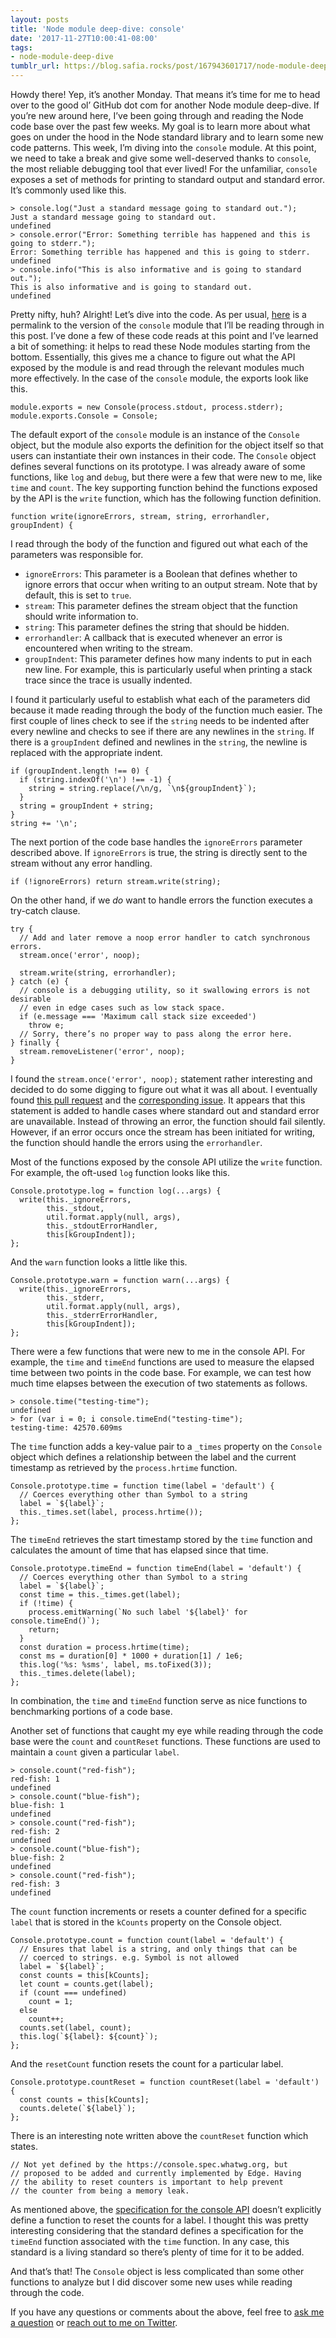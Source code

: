 ```yaml
---
layout: posts
title: 'Node module deep-dive: console'
date: '2017-11-27T10:00:41-08:00'
tags:
- node-module-deep-dive
tumblr_url: https://blog.safia.rocks/post/167943601717/node-module-deep-dive-console
---
```

Howdy there! Yep, it’s another Monday. That means it’s time for me to head over to the good ol’ GitHub dot com for another Node module deep-dive. If you’re new around here, I’ve been going through and reading the Node code base over the past few weeks. My goal is to learn more about what goes on under the hood in the Node standard library and to learn some new code patterns. This week, I’m diving into the `console` module. At this point, we need to take a break and give some well-deserved thanks to `console`, the most reliable debugging tool that ever lived! For the unfamiliar, `console` exposes a set of methods for printing to standard output and standard error. It’s commonly used like this.

    > console.log("Just a standard message going to standard out.");
    Just a standard message going to standard out.
    undefined
    > console.error("Error: Something terrible has happened and this is going to stderr.");
    Error: Something terrible has happened and this is going to stderr.
    undefined
    > console.info("This is also informative and is going to standard out.");
    This is also informative and is going to standard out.
    undefined

Pretty nifty, huh? Alright! Let’s dive into the code. As per usual, [here](https://github.com/nodejs/node/blob/9de15de05a47d645583699a5135bfb4b8ea1c5c2/lib/console.js) is a permalink to the version of the `console` module that I’ll be reading through in this post. I’ve done a few of these code reads at this point and I’ve learned a bit of something: it helps to read these Node modules starting from the bottom. Essentially, this gives me a chance to figure out what the API exposed by the module is and read through the relevant modules much more effectively. In the case of the `console` module, the exports look like this.

    module.exports = new Console(process.stdout, process.stderr);
    module.exports.Console = Console;

The default export of the `console` module is an instance of the `Console` object, but the module also exports the definition for the object itself so that users can instantiate their own instances in their code. The `Console` object defines several functions on its prototype. I was already aware of some functions, like `log` and `debug`, but there were a few that were new to me, like `time` and `count`. The key supporting function behind the functions exposed by the API is the `write` function, which has the following function definition.

    function write(ignoreErrors, stream, string, errorhandler, groupIndent) {

I read through the body of the function and figured out what each of the parameters was responsible for.

- `ignoreErrors`: This parameter is a Boolean that defines whether to ignore errors that occur when writing to an output stream. Note that by default, this is set to `true`.
- `stream`: This parameter defines the stream object that the function should write information to.
- `string`: This parameter defines the string that should be hidden.
- `errorhandler`: A callback that is executed whenever an error is encountered when writing to the stream.
- `groupIndent`: This parameter defines how many indents to put in each new line. For example, this is particularly useful when printing a stack trace since the trace is usually indented.

I found it particularly useful to establish what each of the parameters did because it made reading through the body of the function much easier. The first couple of lines check to see if the `string` needs to be indented after every newline and checks to see if there are any newlines in the `string`. If there is a `groupIndent` defined and newlines in the `string`, the newline is replaced with the appropriate indent.

    if (groupIndent.length !== 0) {
      if (string.indexOf('\n') !== -1) {
        string = string.replace(/\n/g, `\n${groupIndent}`);
      }
      string = groupIndent + string;
    }
    string += '\n';

The next portion of the code base handles the `ignoreErrors` parameter described above. If `ignoreErrors` is true, the string is directly sent to the stream without any error handling.

    if (!ignoreErrors) return stream.write(string);

On the other hand, if we _do_ want to handle errors the function executes a try-catch clause.

    try {
      // Add and later remove a noop error handler to catch synchronous errors.
      stream.once('error', noop);
    
      stream.write(string, errorhandler);
    } catch (e) {
      // console is a debugging utility, so it swallowing errors is not desirable
      // even in edge cases such as low stack space.
      if (e.message === 'Maximum call stack size exceeded')
        throw e;
      // Sorry, there’s no proper way to pass along the error here.
    } finally {
      stream.removeListener('error', noop);
    }

I found the `stream.once('error', noop);` statement rather interesting and decided to do some digging to figure out what it was all about. I eventually found [this pull request](https://github.com/nodejs/node/pull/9744) and the [corresponding issue](https://github.com/nodejs/node/issues/831). It appears that this statement is added to handle cases where standard out and standard error are unavailable. Instead of throwing an error, the function should fail silently. However, if an error occurs once the stream has been initiated for writing, the function should handle the errors using the `errorhandler`.

Most of the functions exposed by the console API utilize the `write` function. For example, the oft-used `log` function looks like this.

    Console.prototype.log = function log(...args) {
      write(this._ignoreErrors,
            this._stdout,
            util.format.apply(null, args),
            this._stdoutErrorHandler,
            this[kGroupIndent]);
    };

And the `warn` function looks a little like this.

    Console.prototype.warn = function warn(...args) {
      write(this._ignoreErrors,
            this._stderr,
            util.format.apply(null, args),
            this._stderrErrorHandler,
            this[kGroupIndent]);
    };

There were a few functions that were new to me in the console API. For example, the `time` and `timeEnd` functions are used to measure the elapsed time between two points in the code base. For example, we can test how much time elapses between the execution of two statements as follows.

    > console.time("testing-time");
    undefined
    > for (var i = 0; i console.timeEnd("testing-time");
    testing-time: 42570.609ms

The `time` function adds a key-value pair to a `_times` property on the `Console` object which defines a relationship between the label and the current timestamp as retrieved by the `process.hrtime` function.

    Console.prototype.time = function time(label = 'default') {
      // Coerces everything other than Symbol to a string
      label = `${label}`;
      this._times.set(label, process.hrtime());
    };

The `timeEnd` retrieves the start timestamp stored by the `time` function and calculates the amount of time that has elapsed since that time.

    Console.prototype.timeEnd = function timeEnd(label = 'default') {
      // Coerces everything other than Symbol to a string
      label = `${label}`;
      const time = this._times.get(label);
      if (!time) {
        process.emitWarning(`No such label '${label}' for console.timeEnd()`);
        return;
      }
      const duration = process.hrtime(time);
      const ms = duration[0] * 1000 + duration[1] / 1e6;
      this.log('%s: %sms', label, ms.toFixed(3));
      this._times.delete(label);
    };

In combination, the `time` and `timeEnd` function serve as nice functions to benchmarking portions of a code base.

Another set of functions that caught my eye while reading through the code base were the `count` and `countReset` functions. These functions are used to maintain a `count` given a particular `label`.

    > console.count("red-fish");
    red-fish: 1
    undefined
    > console.count("blue-fish");
    blue-fish: 1
    undefined
    > console.count("red-fish");
    red-fish: 2
    undefined
    > console.count("blue-fish");
    blue-fish: 2
    undefined
    > console.count("red-fish");
    red-fish: 3
    undefined

The `count` function increments or resets a counter defined for a specific `label` that is stored in the `kCounts` property on the Console object.

    Console.prototype.count = function count(label = 'default') {
      // Ensures that label is a string, and only things that can be
      // coerced to strings. e.g. Symbol is not allowed
      label = `${label}`;
      const counts = this[kCounts];
      let count = counts.get(label);
      if (count === undefined)
        count = 1;
      else
        count++;
      counts.set(label, count);
      this.log(`${label}: ${count}`);
    };

And the `resetCount` function resets the count for a particular label.

    Console.prototype.countReset = function countReset(label = 'default') {
      const counts = this[kCounts];
      counts.delete(`${label}`);
    };

There is an interesting note written above the `countReset` function which states.

    // Not yet defined by the https://console.spec.whatwg.org, but
    // proposed to be added and currently implemented by Edge. Having
    // the ability to reset counters is important to help prevent
    // the counter from being a memory leak.

As mentioned above, the [specification for the console API](https://console.spec.whatwg.org) doesn’t explicitly define a function to reset the counts for a label. I thought this was pretty interesting considering that the standard defines a specification for the `timeEnd` function associated with the `time` function. In any case, this standard is a living standard so there’s plenty of time for it to be added.

And that’s that! The `Console` object is less complicated than some other functions to analyze but I did discover some new uses while reading through the code.

If you have any questions or comments about the above, feel free to [ask me a question](https://blog.safia.rocks/ask) or [reach out to me on Twitter](https://twitter.com/captainsafia).

